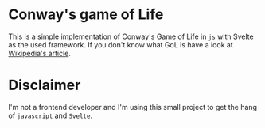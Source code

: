 # Conway's game of Life

This is a simple implementation of Conway's Game of Life in `js` with Svelte as the used
framework. If you don't know what GoL is have a look at
[Wikipedia's article](https://en.wikipedia.org/wiki/Conway%27s_Game_of_Life).

# Disclaimer

I'm not a frontend developer and I'm using this small project to get the hang of
`javascript` and `Svelte`.
